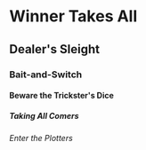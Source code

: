 # Winner Takes All

## Dealer's Sleight

### Bait-and-Switch

#### Beware the Trickster's Dice

##### Taking All Comers

###### Enter the Plotters
